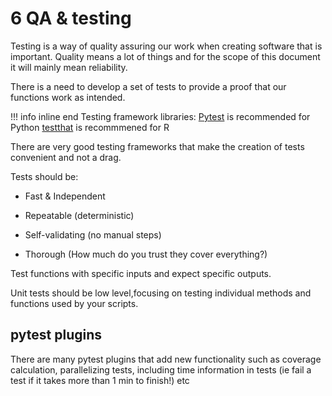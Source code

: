 # 6 QA & testing


Testing is a way of quality assuring our work when creating software that is important. 
Quality means a lot of things and for the scope of this document it will mainly mean reliability.

There is a need to develop a set of tests to provide a proof that our functions work as intended.

!!! info inline end
      Testing framework libraries:
      [Pytest](https://docs.pytest.org/) is recommended for Python
      [testthat](https://testthat.r-lib.org/) is recommmened for R


There are very good testing frameworks that make the creation of tests convenient and not a drag. 



Tests should be:
  - Fast & Independent
  
  - Repeatable (deterministic)
  
  - Self-validating (no manual steps)

  - Thorough (How much do you trust they cover everything?)
 

Test functions with specific inputs and expect specific outputs.  

Unit tests should be low level,focusing on testing individual methods and functions used by your scripts.


## pytest plugins

There are many pytest plugins that add new functionality such as coverage calculation, parallelizing tests,
including time information in tests (ie fail a test if it takes more than 1 min to finish!) etc
